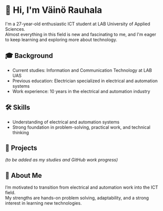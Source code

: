 # 👋 Hi, I'm Väinö Rauhala

I'm a 27-year-old enthusiastic ICT student at LAB University of Applied Sciences.  
Almost everything in this field is new and fascinating to me, and I'm eager to keep learning and exploring more about technology.  

## 🎓 Background
- Current studies: Information and Communication Technology at LAB UAS  
- Previous education: Electrician specialized in electrical and automation systems  
- Work experience: 10 years in the electrical and automation industry  

## 🛠️ Skills
- Understanding of electrical and automation systems  
- Strong foundation in problem-solving, practical work, and technical thinking  

## 📂 Projects
*(to be added as my studies and GitHub work progress)*  

## 🚀 About Me
I’m motivated to transition from electrical and automation work into the ICT field.  
My strengths are hands-on problem solving, adaptability, and a strong interest in learning new technologies.  
